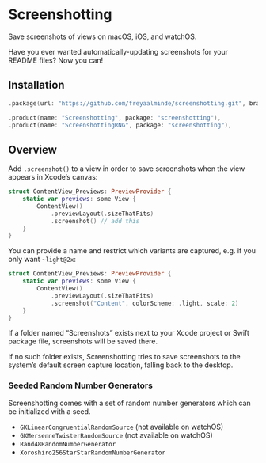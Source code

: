 # Screenshotting

Save screenshots of views on macOS, iOS<!--, tvOS-->, and watchOS<!--, and xrOS-->.

Have you ever wanted automatically-updating screenshots for your README files? Now you can!

<!--![](Screenshots/Screenshotting.png)-->


## Installation

```swift
.package(url: "https://github.com/freyaalminde/screenshotting.git", branch: "main"),
```

```swift
.product(name: "Screenshotting", package: "screenshotting"),
.product(name: "ScreenshottingRNG", package: "screenshotting"),
```


## Overview

Add `.screenshot()` to a view in order to save screenshots when the view appears in Xcode’s canvas:

```swift
struct ContentView_Previews: PreviewProvider {
    static var previews: some View {
        ContentView()
            .previewLayout(.sizeThatFits)
            .screenshot() // add this
    }
}
```

You can provide a name and restrict which variants are captured, e.g. if you only want `~light@2x`:

```swift
struct ContentView_Previews: PreviewProvider {
    static var previews: some View {
        ContentView()
            .previewLayout(.sizeThatFits)
            .screenshot("Content", colorScheme: .light, scale: 2)
    }
}
```

If a folder named “Screenshots” exists next to your Xcode project or Swift package file, screenshots will be saved there.

If no such folder exists, Screenshotting tries to save screenshots to the system’s default screen capture location, falling back to the desktop.


### Seeded Random Number Generators

Screenshotting comes with a set of random number generators which can be initialized with a seed.

* `GKLinearCongruentialRandomSource` (not available on watchOS)
* `GKMersenneTwisterRandomSource` (not available on watchOS)
* `Rand48RandomNumberGenerator`
* `Xoroshiro256StarStarRandomNumberGenerator`


<!--Alternatively, if you want to save all batched screenshots when a view appears, use `.saveAllScreenshots()`.-->
<!---->
<!--This can be useful for example if you’re working on a Swift library package.-->
<!---->
<!--```swift-->
<!--struct ContentView_Previews: PreviewProvider {-->
<!--    static var previews: some View {-->
<!--        ContentView()-->
<!--            .previewLayout(.sizeThatFits)-->
<!--            .saveAllScreenshots() // add this-->
<!--    }-->
<!--}-->
<!--```-->


<!--### Configuation-->
<!---->
<!--Screenshotting has loads of settings which you can finetune.-->
<!---->
<!--You can set the output path, an optional delay, control output filename suffixes, and more.-->
<!---->
<!---->
<!--### More-->
<!---->
<!--`NSMenu` objects can be captured. Use `.cachedDisplay()` to get `Data` of its PNG representation.-->
<!---->
<!--```swift-->
<!--NSMenu().cacheDisplay() // returns PNG data-->
<!--```-->
<!---->
<!---->
<!--### Frequently Asked Questions-->
<!---->
<!--### How is this different from [swift-snapshot-testing](https://github.com/pointfreeco/swift-snapshot-testing)?-->
<!---->
<!--SnapshotTesting is meant for testing while Screenshotting is meant for taking screenshots for documentation and READMEs.-->


<!--By default, screenshots are saved to a “Screenshots” folder in the root directory of your project.-->
<!---->
<!--The output path can be changed using `ScreenshottingSettings`, for example:-->
<!---->
<!--```swift-->
<!--struct ContentView_Previews: PreviewProvider {-->
<!--    static var previews: some View {-->
<!--        ScreenshottingSettings.outputPath = "Documentation.docc/Resources"-->
<!---->
<!--        return Group {-->
<!--            ContentView()-->
<!--                .previewLayout(.sizeThatFits)-->
<!--                .previewScreenshot()-->
<!--        }-->
<!--    }-->
<!--}-->
<!--```-->
<!---->
<!--The output folder will be created if it doesn’t already exist. The project’s root directory is inferred by finding the first parent directory with a `Package.swift`, or any Xcode project or workspace files, relative to the path of the file which calls `previewScreenshot()`.-->

<!--### Capturing Menus-->
<!---->
<!--Instances of `NSMenu` can be captured by Previews Capture by calling `previewScreenshot()` on a menu and adding it to a previews provider.-->
<!---->
<!--![](Screenshots/NSMenu_highlighted~dark.png#gh-dark-mode-only)-->
<!--![](Screenshots/NSMenu_highlighted~light.png#gh-light-mode-only)-->
<!---->
<!--```swift-->
<!--struct Menu_Previews: PreviewProvider {-->
<!--    static let menu = {-->
<!--        let menu = NSMenu()-->
<!--        menu.autoenablesItems = false-->
<!---->
<!--        menu.addItem(withTitle: "Hello, NSMenu!", action: nil, keyEquivalent: "")-->
<!--            .image = NSImage(systemSymbolName: "swift", accessibilityDescription: nil)-->
<!---->
<!--        menu.addItem(.separator())-->
<!---->
<!--        menu.addItem(withTitle: "Hello, NSMenuItem!", action: nil, keyEquivalent: "")-->
<!--            .image = NSImage(systemSymbolName: "filemenu.and.selection", accessibilityDescription: nil)-->
<!---->
<!--        menu.addItem(withTitle: "Hello, Screenshotting!", action: nil, keyEquivalent: "")-->
<!--            .image = NSImage(systemSymbolName: "camera", accessibilityDescription: nil)-->
<!---->
<!--        menu.addItem(withTitle: "Hello, NSMenu Previews!", action: nil, keyEquivalent: "")-->
<!--            .image = NSImage(systemSymbolName: "filemenu.and.cursorarrow", accessibilityDescription: nil)-->
<!---->
<!--        return menu-->
<!--    }()-->
<!---->
<!--    static var previews: some View {-->
<!--        menu.previewScreenshot()-->
<!--    }-->
<!--}-->
<!--```-->

<!--#### `previewScreenshot()`-->
<!--|Dark|Light|-->
<!--|-|-|-->
<!--| ![](Screenshots/NSMenu~dark.png) | ![](Screenshots/NSMenu~light.png) |-->
<!---->
<!--#### `previewScreenshot(highlightItemAtIndex: 0)` -->
<!--|Dark|Light|-->
<!--|-|-|-->
<!--| ![](Screenshots/NSMenu_highlighted~dark.png) | ![](Screenshots/NSMenu_highlighted~light.png) |-->
<!---->
<!--#### `previewScreenshot(includeShadow: false)` -->
<!--|Dark|Light|-->
<!--|-|-|-->
<!--| ![](Screenshots/NSMenu_noShadow~dark.png) | ![](Screenshots/NSMenu_noShadow~light.png) |-->
<!---->

<!---->
<!--### Capturing watchOS Views-->
<!---->
<!--watchOS support is a work in progress, depends on the semi-public `SwiftUI._makeUIHostingView()` function introduced in watchOS 9, and is currently not working correctly.-->
<!---->
